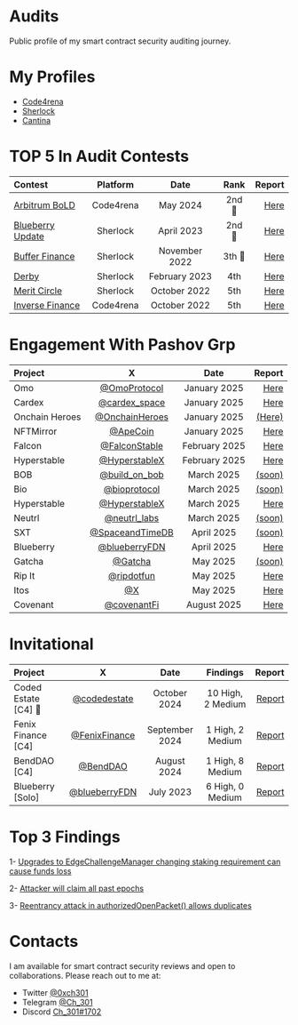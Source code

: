 

# Audits

Public profile of my smart contract security auditing journey.

# My Profiles
- [Code4rena](https://code4rena.com/@Ch_301)
- [Sherlock](https://audits.sherlock.xyz/watson/Ch_301)
- [Cantina](https://cantina.xyz/u/Ch301)
  
# TOP 5 In Audit Contests
 | Contest | Platform | Date | Rank | Report | 
| :---         |     :---:      |     :---:     |     :---:    |          ---: |
| [Arbitrum BoLD](https://code4rena.com/audits/2024-05-arbitrum-bold)     | Code4rena     |  May 2024    |    2nd 🥈  | [Here](https://github.com/Ch-301/audits/tree/main/Code4rena/arbitrum_bold/report.md)      | 
| [Blueberry Update](https://app.sherlock.xyz/audits/contests/69)     | Sherlock     |  April 2023    |    2nd 🥈  | [Here](https://github.com/Ch-301/audits/tree/main/Sherlock/blueberry_update/report.md)      | 
| [Buffer Finance](https://app.sherlock.xyz/audits/contests/24)     | Sherlock     |  November 2022    |    3th 🥉  | [Here](https://github.com/Ch-301/audits/tree/main/Sherlock/buffer_finance/report.md)      | 
| [Derby](https://app.sherlock.xyz/audits/contests/13)     | Sherlock     |  February 2023    |    4th   | [Here](https://github.com/Ch-301/audits/tree/main/Sherlock/derby/report.md)      | 
| [Merit Circle](https://app.sherlock.xyz/audits/contests/9)     | Sherlock     |  October 2022    |    5th   | [Here](https://github.com/Ch-301/audits/tree/main/Sherlock/merit_circle/report.md)      | 
| [Inverse Finance](https://code4rena.com/contests/2022-10-inverse-finance-contest)     | Code4rena     |  October 2022    |    5th   | [Here](https://github.com/Ch-301/audits/tree/main/Code4rena/inverse_finance/report.md)      | 

# Engagement With Pashov Grp 
 | Project | X | Date |Report | 
| :---         |     :---:      |     :---:     |          ---: |
|  Omo   |  [@OmoProtocol](https://x.com/OmoProtocol)    |   January 2025  | [Here](https://github.com/pashov/audits/blob/master/team/pdf/Omo-security-review_2025-01-25.pdf)   |
|  Cardex  |  [@cardex_space](https://x.com/cardex_space)    |   January 2025  | [Here](https://github.com/pashov/audits/blob/master/team/pdf/Cardex-security-review_2025-01-21.pdf)   |
|  Onchain Heroes  |  [@OnchainHeroes](https://x.com/onchainheroes)    |   January 2025  | [(Here)](https://github.com/pashov/audits/blob/master/team/pdf/OnchainHeroes-security-review_2025-01-13.pdf)      |
|  NFTMirror   |  [@ApeCoin](https://x.com/apecoin)    |   January 2025  | [Here](https://github.com/pashov/audits/blob/master/team/pdf/NFTMirror-security-review_2024-12-30.pdf)      |
|  Falcon  |  [@FalconStable](https://x.com/FalconStable)    |   February 2025  | [Here](https://github.com/pashov/audits/blob/master/team/pdf/Falcon-security-review_2025-02-17.pdf)      |
|  Hyperstable  |  [@HyperstableX](https://x.com/HyperstableX)    |   February 2025  | [Here](https://github.com/pashov/audits/blob/master/team/pdf/Hyperstable-security-review_2025-02-26.pdf)         |
|  BOB  |  [@build_on_bob](https://x.com/build_on_bob)    |   March 2025  | [(soon)](https://github.com/pashov/audits/tree/master/team/pdf)       |
|  Bio  |  [@bioprotocol](https://x.com/bioprotocol)    |   March 2025  | [(soon)](https://github.com/pashov/audits/tree/master/team/pdf)       |
|  Hyperstable  |  [@HyperstableX](https://x.com/HyperstableX)    |   March 2025  | [Here](https://github.com/pashov/audits/blob/master/team/pdf/Hyperstable-security-review_2025-03-19.pdf)      |
|  Neutrl  |  [@neutrl_labs](https://x.com/neutrl_labs)    |   March 2025  | [(soon)](https://github.com/pashov/audits/tree/master/team/pdf)       |
|  SXT  |  [@SpaceandTimeDB](https://x.com/SpaceandTimeDB/status/1851489916037054934?lang=en)    |   April 2025  | [(soon)](https://github.com/pashov/audits/tree/master/team/pdf)       |
|   Blueberry  |  [@blueberryFDN](https://x.com/blueberryFDN)   |   April 2025  | [Here](https://github.com/pashov/audits/blob/master/team/pdf/Blueberry-security-review_2025-04-30.pdf)       |
|   Gatcha  |  [@Gatcha](https://x.com/)   |   May 2025  |[(soon)](https://github.com/pashov/audits/tree/master/team/pdf)     |
|   Rip It  |  [@ripdotfun](https://x.com/ripdotfun)   |   May 2025  | [Here](https://github.com/pashov/audits/blob/master/team/pdf/RipIt-security-review_2025-05-10.pdf)      |
|   Itos  |  [@X](https://x.com)   |   May 2025  | [Here](https://github.com/pashov/audits/blob/master/team/pdf/Itos-security-review_2025-05-24.pdf)      |
|   Covenant  |  [@covenantFi](https://x.com/covenantFi)   |   August 2025  | [Here](https://github.com/pashov/audits/blob/master/team/pdf/Covenant-security-review_2025-08-18.pdf)        |



# Invitational 
 | Project | X | Date | Findings |Report | 
| :---         |     :---:      |     :---:     |     :---:    |          ---: |
|  Coded Estate [C4] 🦀   |  [@codedestate](https://x.com/codedestate)    |   October 2024  |10 High, 2 Medium | [Report](https://code4rena.com/reports/2024-10-coded-estate)      |
|  Fenix Finance [C4]      |  [@FenixFinance](https://x.com/fenixfinance)    |   September 2024  | 1 High, 2 Medium |[Report](https://code4rena.com/reports/2024-09-fenix-finance)      |
|  BendDAO [C4]      |  [@BendDAO](https://x.com/benddao)    |   August 2024  | 1 High, 8 Medium |[Report](https://code4rena.com/reports/2024-07-benddao)      |
|  Blueberry [Solo]    |  [@blueberryFDN](https://twitter.com/blueberryFDN)    |   July 2023  | 6 High, 0 Medium |[Report](https://github.com/Ch-301/audits/tree/main/solo/blueberry/report.md)      | 

# Top 3 Findings
 1- [Upgrades to EdgeChallengeManager changing staking requirement can cause funds loss](https://github.com/code-423n4/2024-05-arbitrum-foundation-findings/issues/49)

 2- [Attacker will claim all past epochs](https://cantina.xyz/code/ac757733-81a4-43c7-8f49-17c5b135cdff/findings/403)

 3- [Reentrancy attack in authorizedOpenPacket() allows duplicates](https://github.com/pashov/audits/blob/master/team/pdf/RipIt-security-review_2025-05-10.pdf) 


# Contacts
I am available for smart contract security reviews and open to collaborations. Please reach out to me at:

- Twitter    [@0xch301](https://twitter.com/0xch301)
- Telegram   [@Ch_301](https://t.me/Ch_301)
- Discord   [Ch_301#1702](https://discord.com/users/Ch_301#1702)









